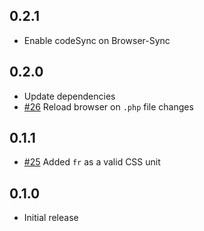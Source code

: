 ## 0.2.1
* Enable codeSync on Browser-Sync

## 0.2.0
* Update dependencies
* [#26](https://github.com/DekodeInteraktiv/heisenberg/pull/26) Reload browser on `.php` file changes

## 0.1.1
* [#25](https://github.com/DekodeInteraktiv/heisenberg/pull/25) Added `fr` as a valid CSS unit

## 0.1.0
* Initial release
